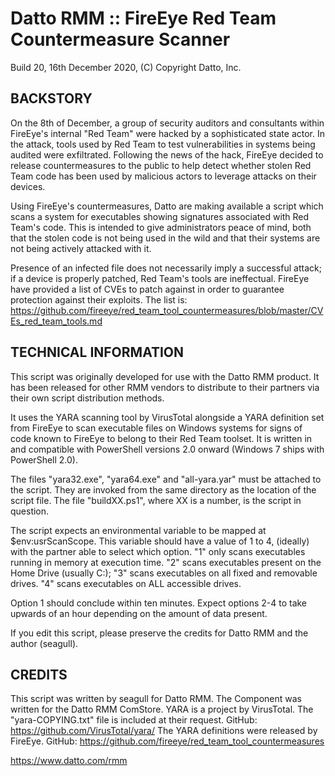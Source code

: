 # Datto RMM :: FireEye Red Team Countermeasure Scanner
Build 20, 16th December 2020, (C) Copyright Datto, Inc.

## BACKSTORY

On the 8th of December, a group of security auditors and consultants within FireEye's internal "Red Team" were hacked by a sophisticated state actor. In the attack, tools used by Red Team to test vulnerabilities in systems being audited were exfiltrated.
Following the news of the hack, FireEye decided to release countermeasures to the public to help detect whether stolen Red Team code has been used by malicious actors to leverage attacks on their devices. 

Using FireEye's countermeasures, Datto are making available a script which scans a system for executables showing signatures associated with Red Team's code. This is intended to give administrators peace of mind, both that the stolen code is not being used in the wild and that their systems are not being actively attacked with it.

Presence of an infected file does not necessarily imply a successful attack; if a device is properly patched, Red Team's tools are ineffectual. FireEye have provided a list of CVEs to patch against in order to guarantee protection against their exploits.
The list is: https://github.com/fireeye/red_team_tool_countermeasures/blob/master/CVEs_red_team_tools.md

## TECHNICAL INFORMATION

This script was originally developed for use with the Datto RMM product. It has been released for other RMM vendors to distribute to their partners via their own script distribution methods.

It uses the YARA scanning tool by VirusTotal alongside a YARA definition set from FireEye to scan executable files on Windows systems for signs of code known to FireEye to belong to their Red Team toolset.
It is written in and compatible with PowerShell versions 2.0 onward (Windows 7 ships with PowerShell 2.0).

The files "yara32.exe", "yara64.exe" and "all-yara.yar" must be attached to the script. They are invoked from the same directory as the location of the script file.
The file "buildXX.ps1", where XX is a number, is the script in question.

The script expects an environmental variable to be mapped at $env:usrScanScope. This variable should have a value of 1 to 4, (ideally) with the partner able to select which option. "1" only scans executables running in memory at execution time. "2" scans executables present on the Home Drive (usually C:\); "3" scans executables on all fixed and removable drives. "4" scans executables on ALL accessible drives.

Option 1 should conclude within ten minutes. Expect options 2-4 to take upwards of an hour depending on the amount of data present.

If you edit this script, please preserve the credits for Datto RMM and the author (seagull).

## CREDITS

This script was written by seagull for Datto RMM. The Component was written for the Datto RMM ComStore.
YARA is a project by VirusTotal. The "yara-COPYING.txt" file is included at their request. GitHub: https://github.com/VirusTotal/yara/
The YARA definitions were released by FireEye. GitHub: https://github.com/fireeye/red_team_tool_countermeasures

https://www.datto.com/rmm


